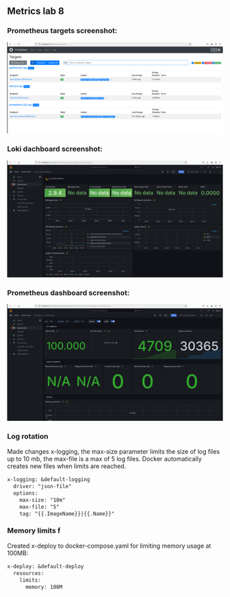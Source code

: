 ## Metrics lab 8

### Prometheus targets screenshot:
![alt text](image-3.png)
### Loki dachboard screenshot:
![alt text](image-4.png)
### Prometheus dashboard screenshot:
![alt text](image-5.png)

### Log rotation 

Made changes x-logging, the max-size parameter limits the size of log files up to 10 mb, the max-file is a max of 5 log files. Docker automatically creates new files when limits are reached.

```
x-logging: &default-logging
  driver: "json-file"
  options:
    max-size: "10m"
    max-file: "5"
    tag: "{{.ImageName}}|{{.Name}}"
```

### Memory limits f

Created x-deploy to docker-compose.yaml for limiting memory usage at 100MB:

```
x-deploy: &default-deploy
  resources:
    limits:
      memory: 100M